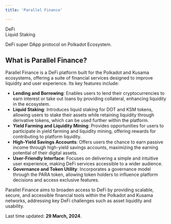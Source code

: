 ```yaml
---
title: 'Parallel Finance'

---
```

DeFi  
 Liquid Staking  

 DeFi super DApp protocol on Polkadot Ecosystem.

What is Parallel Finance?
-------------------------

Parallel Finance is a DeFi platform built for the Polkadot and Kusama ecosystems, offering a suite of financial services designed to improve liquidity and user experience. Its key features include:

- **Lending and Borrowing**: Enables users to lend their cryptocurrencies to earn interest or take out loans by providing collateral, enhancing liquidity in the ecosystem.
- **Liquid Staking**: Introduces liquid staking for DOT and KSM tokens, allowing users to stake their assets while retaining liquidity through derivative tokens, which can be used further within the platform.
- **Yield Farming and Liquidity Mining**: Provides opportunities for users to participate in yield farming and liquidity mining, offering rewards for contributing to platform liquidity.
- **High-Yield Savings Accounts**: Offers users the chance to earn passive income through high-yield savings accounts, maximizing the earning potential of their digital assets.
- **User-Friendly Interface**: Focuses on delivering a simple and intuitive user experience, making DeFi services accessible to a wider audience.
- **Governance and Token Utility**: Incorporates a governance model through the PARA token, allowing token holders to influence platform decisions and access exclusive features.

Parallel Finance aims to broaden access to DeFi by providing scalable, secure, and accessible financial tools within the Polkadot and Kusama networks, addressing key DeFi challenges such as asset liquidity and usability.

 Last time updated: **29 March, 2024**.
